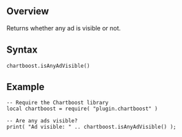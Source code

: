 ## Overview

Returns whether any ad is visible or not.  

## Syntax

```
chartboost.isAnyAdVisible()
```

## Example
```
-- Require the Chartboost library
local chartboost = require( "plugin.chartboost" )

-- Are any ads visible?
print( "Ad visible: " .. chartboost.isAnyAdVisible() );
```